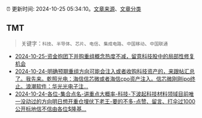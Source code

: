 :alarm_clock: 更新时间: 2024-10-25 05:34:10。[文章来源](/README.md)、[文章分类](/TAGS.md)

## TMT


> 关键字：`科技`、`半导体`、`芯片`、`电信`、`集成电路`、`中国移动`、`中国联通`



- [2024-10-25-资金抱团下并购重组概念热度不减，留意科技股中的局部性修复机会](https://www.cls.cn/detail/1836985) 
- [2024-10-24-明确预期重组方向可能会注入或者收购科技资产的，来跟帖汇总了。我先来。乾照光电：海信信芯微或者海信cpo资产注入。信芯微刚刚ipo终止。浪潮软件：华光光电子注...](https://xueqiu.com/2927890800/309453178) 
- [2024-10-24-各位-集合点名-讲重点大概率-科技-下波起科技材料领域目前唯一没动过的方向明日想开重仓埋伏下老王-要的不多-点赞、留言、打伞过1000公开标地信不信由各位$隆基...](https://xueqiu.com/7860276567/309456484) 
